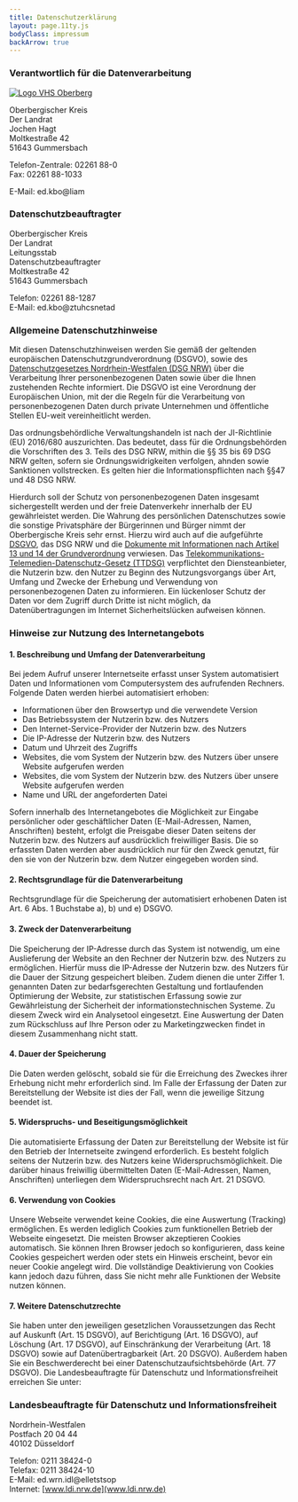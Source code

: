 ```yaml
---
title: Datenschutzerklärung
layout: page.11ty.js
bodyClass: impressum
backArrow: true
---
```

### Verantwortlich für die Datenverarbeitung

<a href="https://www.obk.de"><img src="/assets/images/logos-partner/obk_landrat_web.jpg" alt="Logo VHS Oberberg"></a>

Oberbergischer Kreis  
Der Landrat  
Jochen Hagt  
Moltkestraße 42  
51643 Gummersbach  

Telefon-Zentrale: 02261 88-0 <br>
Fax: 02261 88-1033  

E-Mail: <a data-js-to="mail" data-js-domain="obk.de" class="is-rev">ed.kb<!--check-->o@l<!--check-->iam</a>
 
### Datenschutzbeauftragter

Oberbergischer Kreis  
Der Landrat  
Leitungsstab  
Datenschutzbeauftragter  
Moltkestraße 42  
51643 Gummersbach  

Telefon: 02261 88-1287  
E-Mail: <a data-js-to="datenschutz" data-js-domain="obk.de" class="is-rev">ed.kb<!--check-->o@zt<!--check-->uhcsnetad</a>
 
### Allgemeine Datenschutzhinweise

Mit diesen Datenschutzhinweisen werden Sie gemäß der geltenden europäischen Datenschutzgrundverordnung (DSGVO), sowie des <a href="https://recht.nrw.de/lmi/owa/br_text_anzeigen?v_id=3520071121100436275">Datenschutzgesetzes Nordrhein-Westfalen (DSG NRW)</a> über die Verarbeitung Ihrer personenbezogenen Daten sowie über die Ihnen zustehenden Rechte informiert.
Die DSGVO ist eine Verordnung der Europäischen Union, mit der die Regeln für die Verarbeitung von personenbezogenen Daten durch private Unternehmen und öffentliche Stellen EU-weit vereinheitlicht werden.

Das ordnungsbehördliche Verwaltungshandeln ist nach der JI-Richtlinie (EU) 2016/680 auszurichten. Das bedeutet, dass für die Ordnungsbehörden die Vorschriften des 3. Teils des DSG NRW, mithin die §§ 35 bis 69 DSG NRW gelten, sofern sie Ordnungswidrigkeiten verfolgen, ahnden sowie Sanktionen vollstrecken. Es gelten hier die Informationspflichten nach §§47 und 48 DSG NRW.

Hierdurch soll der Schutz von personenbezogenen Daten insgesamt sichergestellt werden und der freie Datenverkehr innerhalb der EU gewährleistet werden.
Die Wahrung des persönlichen Datenschutzes sowie die sonstige Privatsphäre der Bürgerinnen und Bürger nimmt der Oberbergische Kreis sehr ernst. Hierzu wird auch auf die aufgeführte [DSGVO](https://www.bfdi.bund.de/DE/Service/Publikationen/Broschueren/broschueren_node.html), das DSG NRW und die [Dokumente mit Informationen nach Artikel 13 und 14 der Grundverordnung](https://www.obk.de/cms200/impressum/daten/dsgvo/) verwiesen.
Das [Telekommunikations-Telemedien-Datenschutz-Gesetz (TTDSG)](https://www.gesetze-im-internet.de/ttdsg/) verpflichtet den Diensteanbieter, die Nutzerin bzw. den Nutzer zu Beginn des Nutzungsvorgangs über Art, Umfang und Zwecke der Erhebung und Verwendung von personenbezogenen Daten zu informieren.
Ein lückenloser Schutz der Daten vor dem Zugriff durch Dritte ist nicht möglich, da Datenübertragungen im Internet Sicherheitslücken aufweisen können.
 
### Hinweise zur Nutzung des Internetangebots
#### 1. Beschreibung und Umfang der Datenverarbeitung
Bei jedem Aufruf unserer Internetseite erfasst unser System automatisiert Daten und Informationen vom Computersystem des aufrufenden Rechners.
Folgende Daten werden hierbei automatisiert erhoben:
-	Informationen über den Browsertyp und die verwendete Version
-	Das Betriebssystem der Nutzerin bzw. des Nutzers
-	Den Internet-Service-Provider der Nutzerin bzw. des Nutzers
-	Die IP-Adresse der Nutzerin bzw. des Nutzers
-	Datum und Uhrzeit des Zugriffs
-	Websites, die vom System der Nutzerin bzw. des Nutzers über unsere Website aufgerufen werden
-	Websites, die vom System der Nutzerin bzw. des Nutzers über unsere Website aufgerufen werden
-	Name und URL der angeforderten Datei

Sofern innerhalb des Internetangebotes die Möglichkeit zur Eingabe persönlicher oder geschäftlicher Daten (E-Mail-Adressen, Namen, Anschriften) besteht, erfolgt die Preisgabe dieser Daten seitens der Nutzerin bzw. des Nutzers auf ausdrücklich freiwilliger Basis. Die so erfassten Daten werden aber ausdrücklich nur für den Zweck genutzt, für den sie von der Nutzerin bzw. dem Nutzer eingegeben worden sind.
 
#### 2. Rechtsgrundlage für die Datenverarbeitung
Rechtsgrundlage für die Speicherung der automatisiert erhobenen Daten ist Art. 6 Abs. 1 Buchstabe a), b) und e) DSGVO.
 
#### 3. Zweck der Datenverarbeitung
Die Speicherung der IP-Adresse durch das System ist notwendig, um eine Auslieferung der Website an den Rechner der Nutzerin bzw. des Nutzers zu ermöglichen. Hierfür muss die IP-Adresse der Nutzerin bzw. des Nutzers für die Dauer der Sitzung gespeichert bleiben.
Zudem dienen die unter Ziffer 1. genannten Daten zur bedarfsgerechten Gestaltung und fortlaufenden Optimierung der Website, zur statistischen Erfassung sowie zur Gewährleistung der Sicherheit der informationstechnischen Systeme. Zu diesem Zweck wird ein Analysetool eingesetzt. Eine Auswertung der Daten zum Rückschluss auf Ihre Person oder zu Marketingzwecken findet in diesem Zusammenhang nicht statt.
 
#### 4. Dauer der Speicherung
Die Daten werden gelöscht, sobald sie für die Erreichung des Zweckes ihrer Erhebung nicht mehr erforderlich sind.
Im Falle der Erfassung der Daten zur Bereitstellung der Website ist dies der Fall, wenn die jeweilige Sitzung beendet ist.
 
#### 5. Widerspruchs- und Beseitigungsmöglichkeit
Die automatisierte Erfassung der Daten zur Bereitstellung der Website ist für den Betrieb der Internetseite zwingend erforderlich. Es besteht folglich seitens der Nutzerin bzw. des Nutzers keine Widerspruchsmöglichkeit.
Die darüber hinaus freiwillig übermittelten Daten (E-Mail-Adressen, Namen, Anschriften) unterliegen dem Widerspruchsrecht nach Art. 21 DSGVO.
 
#### 6. Verwendung von Cookies
Unsere Webseite verwendet keine Cookies, die eine Auswertung (Tracking) ermöglichen.
Es werden lediglich Cookies zum funktionellen Betrieb der Webseite eingesetzt.
Die meisten Browser akzeptieren Cookies automatisch. Sie können Ihren Browser jedoch so konfigurieren, dass keine Cookies gespeichert werden oder stets ein Hinweis erscheint, bevor ein neuer Cookie angelegt wird. Die vollständige Deaktivierung von Cookies kann jedoch dazu führen, dass Sie nicht mehr alle Funktionen der Website nutzen können.
 
#### 7. Weitere Datenschutzrechte
Sie haben unter den jeweiligen gesetzlichen Voraussetzungen das Recht auf Auskunft (Art. 15 DSGVO), auf Berichtigung (Art. 16 DSGVO), auf Löschung (Art. 17 DSGVO), auf Einschränkung der Verarbeitung (Art. 18 DSGVO) sowie auf Datenübertragbarkeit (Art. 20 DSGVO). Außerdem haben Sie ein Beschwerderecht bei einer Datenschutzaufsichtsbehörde (Art. 77 DSGVO).
Die Landesbeauftragte für Datenschutz und Informationsfreiheit erreichen Sie unter:
 
### Landesbeauftragte für Datenschutz und Informationsfreiheit
Nordrhein-Westfalen  
Postfach 20 04 44  
40102 Düsseldorf  

Telefon: 0211 38424-0  
Telefax: 0211 38424-10  
E-Mail: <a data-js-to="poststelle" data-js-domain="ldi.nrw.de" class="is-rev">ed<!--check-->.wrn.<!--check-->idl@ellet<!--check-->stsop</a>  
Internet: [www.ldi.nrw.de](www.ldi.nrw.de)
 




